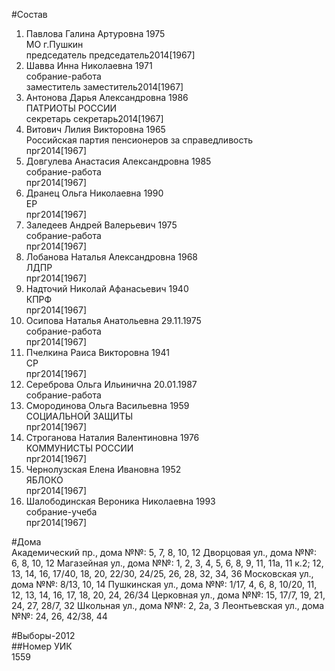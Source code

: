 #Состав  
1. Павлова Галина Артуровна 1975  
    МО г.Пушкин  
    председатель председатель2014[1967]  
2. Шавва Инна Николаевна 1971  
    собрание-работа  
    заместитель заместитель2014[1967]  
3. Антонова Дарья Александровна 1986  
    ПАТРИОТЫ РОССИИ  
    секретарь секретарь2014[1967]  
4. Витович Лилия Викторовна 1965  
    Российская партия пенсионеров за справедливость  
    прг2014[1967]  
5. Довгулева Анастасия Александровна 1985  
    собрание-работа  
    прг2014[1967]  
6. Дранец Ольга Николаевна 1990  
    ЕР  
    прг2014[1967]  
7. Заледеев Андрей Валерьевич 1975  
    собрание-работа  
    прг2014[1967]  
8. Лобанова Наталья Александровна 1968  
    ЛДПР  
    прг2014[1967]  
9. Надточий Николай Афанасьевич 1940  
    КПРФ  
    прг2014[1967]  
10. Осипова Наталья Анатольевна 29.11.1975  
    собрание-работа  
    прг2014[1967]  
11. Пчелкина Раиса Викторовна 1941  
    СР  
    прг2014[1967]  
12. Сереброва Ольга Ильинична 20.01.1987  
    собрание-работа  
13. Смородинова Ольга Васильевна 1959  
    СОЦИАЛЬНОЙ ЗАЩИТЫ  
    прг2014[1967]  
14. Строганова Наталия Валентиновна 1976  
    КОММУНИСТЫ РОССИИ  
    прг2014[1967]  
15. Чернолузская Елена Ивановна 1952  
    ЯБЛОКО  
    прг2014[1967]  
16. Шалободинская Вероника Николаевна 1993  
    собрание-учеба  
    прг2014[1967]  
  
#Дома  
Академический пр., дома №№: 5, 7, 8, 10, 12 Дворцовая ул., дома №№: 6, 8, 10, 12 Магазейная ул., дома №№: 1, 2, 3, 4, 5, 6, 8, 9, 11, 11а, 11 к.2; 12, 13, 14, 16, 17/40, 18, 20, 22/30, 24/25, 26, 28, 32, 34, 36  Московская ул., дома №№: 8/13, 10, 14 Пушкинская ул., дома №№: 1/17, 4, 6, 8, 10/20, 11, 12, 13, 14, 16, 17, 18, 20, 24, 26/34 Церковная ул., дома №№: 15, 17/7, 19, 21, 24, 27, 28/7, 32 Школьная ул., дома №№: 2, 2а, 3 Леонтьевская ул., дома №№: 24, 26, 42/38, 44  
  
#Выборы-2012  
##Номер УИК  
1559  
